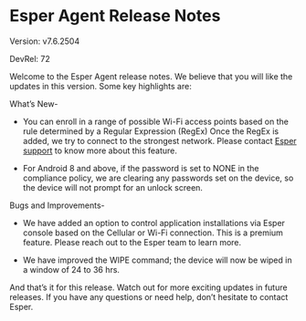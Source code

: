 # Esper Agent Release Notes 

Version: v7.6.2504

DevRel: 72  
  
Welcome to the Esper Agent release notes. We believe that you will like the updates in this version. Some key highlights are:  
  
What’s New-  

- You can enroll in a range of possible Wi-Fi access points based on the rule determined by a Regular Expression (RegEx) Once the RegEx is added, we try to connect to the strongest network. Please contact [Esper support](https://support.esper.io/s/) to know more about this feature.  

- For Android 8 and above, if the password is set to NONE in the compliance policy, we are clearing any passwords set on the device, so the device will not prompt for an unlock screen.  
  
Bugs and Improvements-  

- We have added an option to control application installations via Esper console based on the Cellular or Wi-Fi connection. This is a premium feature. Please reach out to the Esper team to learn more.  

- We have improved the WIPE command; the device will now be wiped in a window of 24 to 36 hrs.  
  
And that’s it for this release. Watch out for more exciting updates in future releases. If you have any questions or need help, don’t hesitate to contact Esper.
